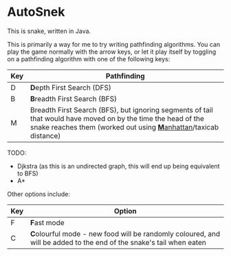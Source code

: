 # AutoSnek

This is snake, written in Java. 

This is primarily a way for me to try writing pathfinding algorithms. You can play the game normally with the arrow keys, or let it play itself by toggling on a pathfinding algorithm with one of the following keys:

| Key | Pathfinding |
| --- | ----------- |
| D | **D**epth First Search (DFS) |
| B | **B**readth First Search (BFS) |
| M | Breadth First Search (BFS), but ignoring segments of tail that would have moved on by the time the head of the snake reaches them (worked out using [**M**anhattan](https://en.wiktionary.org/wiki/Manhattan_distance)/taxicab distance) |

TODO:
* Djkstra (as this is an undirected graph, this will end up being equivalent to BFS)
* A*

Other options include:

| Key  | Option |
| ---- | ------ |
| F | **F**ast mode |
| C | **C**olourful mode - new food will be randomly coloured, and will be added to the end of the snake's tail when eaten |
